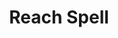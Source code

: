 ---
title: "Reach Spell"

feat:
  types: ["Metamagic"]
  description: |
    You can cast spells with a readh of touch without actually touching the target.
  benefit: |
    You may cast a spell that normally has a range of touch at any distance up to 30 feet. The spell effectively becomes a ray, so you must succeed at a ranged touch attack to bestow the spell upon the recipient. A reach spell uses up a spell slot two levels higher than the spell's actual level.
---